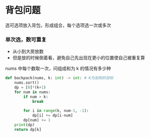 # 背包问题

选可选项放入背包，形成组合，每个选项选一次或多次



### 单次选，数可重复

- 从小到大房放数
- 但是放的时候倒着看，避免自己先出现在更小的位置使自己被重复算

nums 中每个数取一次，问组成和为 k 的情况有多少种

```python
def backpack(nums, k: int) -> int: # K为加和的目标
    nums.sort()
    dp = [0]*(k+1)
    for num in nums:
        if num > k:
            break
        
        for i in range(k, num-1, -1):
            dp[i] += dp[i-num]
        dp[num] += 1
    print(dp)
    return dp[k]
```

